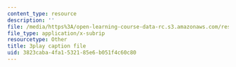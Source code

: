 ```yaml
---
content_type: resource
description: ''
file: /media/https%3A/open-learning-course-data-rc.s3.amazonaws.com/res-6-006-video-demonstrations-in-lasers-and-optics-spring-2008/3823caba4fa1532185e6b051f4c60c80_9pD-NW8rsdI.vtt
file_type: application/x-subrip
resourcetype: Other
title: 3play caption file
uid: 3823caba-4fa1-5321-85e6-b051f4c60c80
---
```

